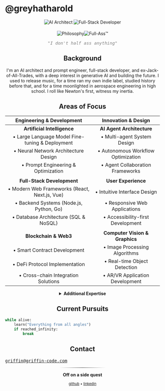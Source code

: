 # @greyhatharold

<div align="center">
  <img src="https://img.shields.io/badge/Role-AI%20Architect-1a1a1a" alt="AI Architect"/>
  <img src="https://img.shields.io/badge/Focus-Full%20Stack-2a2a2a" alt="Full-Stack Developer"/>
  
  <div style="margin: 20px 0">
    <img src="https://img.shields.io/badge/PHILOSOPHY-1a1a1a?style=for-the-badge&labelColor=2a2a2a&color=000000" alt="Philosophy"/><img src="https://img.shields.io/badge/%20%7C%20FULL--ASS%E2%84%A2-000000?style=for-the-badge" alt="Full-Ass™"/>
  </div>
  <div style="margin-top: -5px; margin-bottom: 15px">
    <em style="color: #808080; font-style: italic; font-family: monospace">"I don't half ass anything"</em>
  </div>
</div>

<div align="center">
  <h2>Background</h2>
  <p style="max-width: 800px; margin: 0 auto;">
    I'm an AI architect and prompt engineer, full-stack developer, and ex-Jack-of-All-Trades, with a deep interest in generative AI and building the future. 
    I used to release music, for a time ran my own indie label, studied history before that, and for a time moonlighted in aerospace engineering in high school. I roll like Newton's first, witness my inertia.
  </p>
</div>

<div align="center">
  <h2>Areas of Focus</h2>

  <div align="center" style="max-width: 800px; margin: 0 auto;">

| Engineering & Development | Innovation & Design |
|:------------------------:|:-------------------:|
| **Artificial Intelligence** | **AI Agent Architecture** |
| • Large Language Model Fine-tuning & Deployment | • Multi-agent System Design |
| • Neural Network Architecture Design | • Autonomous Workflow Optimization |
| • Prompt Engineering & Optimization | • Agent Collaboration Frameworks |
| | |
| **Full-Stack Development** | **User Experience** |
| • Modern Web Frameworks (React, Next.js, Vue) | • Intuitive Interface Design |
| • Backend Systems (Node.js, Python, Go) | • Responsive Web Applications |
| • Database Architecture (SQL & NoSQL) | • Accessibility-first Development |
| | |
| **Blockchain & Web3** | **Computer Vision & Graphics** |
| • Smart Contract Development | • Image Processing Algorithms |
| • DeFi Protocol Implementation | • Real-time Object Detection |
| • Cross-chain Integration Solutions | • AR/VR Application Development |

<details>
<summary><b>Additional Expertise</b></summary>

| Technical Skills | Project Management |
|:----------------:|:-----------------:|
| • Cloud Infrastructure (AWS, GCP) | • Agile Methodologies |
| • DevOps & CI/CD Pipelines | • Technical Team Leadership |
| • System Architecture Design | • Product Strategy |
| • Performance Optimization | • Risk Assessment |

</details>
  </div>
</div>

<div align="center">
  <h2>Current Pursuits</h2>
</div>

```python
while alive:
    learn("Everything from all angles")
    if reached_infinity:
        break
```

<div align="center">
  <h2>Contact</h2>
</div>

<kbd>[griffin@griffin-code.com](mailto:griffin@griffin-code.com)</kbd>
  
<div align="center">
<hr style="width:30%; border: none; height: 1px; background: linear-gradient(to right, transparent, #2a2a2a, transparent);">

**Off on a side quest**

<sub>
  <a href="https://github.com/greyhatharold">github</a> • 
  <a href="https://linkedin.com/in/greyhatharold">linkedin</a>
</sub>

</div>
